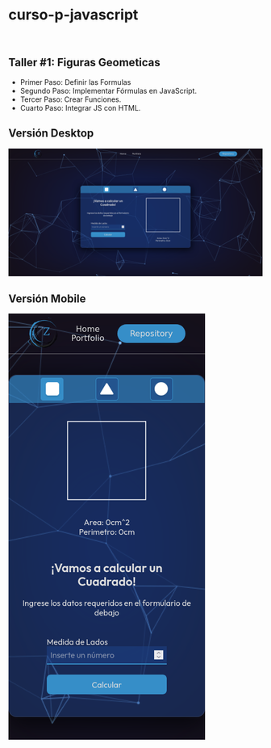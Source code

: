 # curso-p-javascript

<br>

## Taller #1: Figuras Geometicas

- Primer Paso: Definir las Formulas
- Segundo Paso: Implementar Fórmulas en JavaScript.
- Tercer Paso: Crear Funciones.
- Cuarto Paso: Integrar JS con HTML.

## Versión Desktop
![Desktop Version](./assets/desktop.png)

## Versión Mobile
![Mobile Version](./assets/mobile.png)